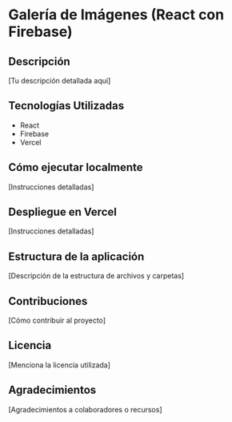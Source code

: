 # Galería de Imágenes (React con Firebase)

## Descripción
[Tu descripción detallada aquí]

## Tecnologías Utilizadas
* React
* Firebase
* Vercel

## Cómo ejecutar localmente
[Instrucciones detalladas]

## Despliegue en Vercel
[Instrucciones detalladas]

## Estructura de la aplicación
[Descripción de la estructura de archivos y carpetas]

## Contribuciones
[Cómo contribuir al proyecto]

## Licencia
[Menciona la licencia utilizada]

## Agradecimientos
[Agradecimientos a colaboradores o recursos]
